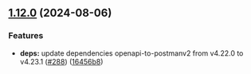 ## [1.12.0](https://github.com/ExpediaGroup/spec-transformer/compare/v1.11.1...v1.12.0) (2024-08-06)

### Features

* **deps:** update dependencies openapi-to-postmanv2 from v4.22.0 to v4.23.1 ([#288](https://github.com/ExpediaGroup/spec-transformer/issues/288)) ([16456b8](https://github.com/ExpediaGroup/spec-transformer/commit/16456b80ba484dd4182d895f0d3a679a67e611f6))
